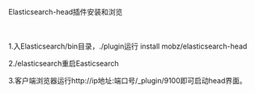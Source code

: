Elasticsearch-head插件安装和浏览
<br/>
<br/>
</br>

1.入Elasticsearch/bin目录，./plugin运行 install mobz/elasticsearch-head
<br/>

2./elasticsearch重启Easticsearch
</br>

3.客户端浏览器运行http://ip地址:端口号/_plugin/9100即可启动head界面。


